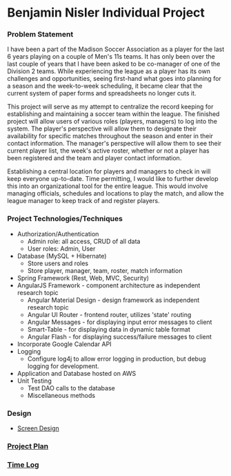 # Benjamin Nisler Individual Project


### Problem Statement

I have been a part of the Madison Soccer Association as a player for the last 6 years playing on a couple of Men's 11s teams. It has only been over the last couple of years that I have been asked to be co-manager of one of the Division 2 teams. While experiencing the league as a player has its own challenges and opportunities, seeing first-hand what goes into planning for a season and the week-to-week scheduling, it became clear that the current system of paper forms and spreadsheets no longer cuts it.

This project will serve as my attempt to centralize the record keeping for establishing and maintaining a soccer team within the league. The finished project will allow users of various roles (players, managers) to log into the system. The player's perspective will allow them to designate their availability for specific matches throughout the season and enter in their contact information. The manager's perspective will allow them to see their current player list, the week's active roster, whether or not a player has been registered and the team and player contact information.

Establishing a central location for players and managers to check in will keep everyone up-to-date. Time permitting, I would like to further develop this into an organizational tool for the entire league. This would involve managing officials, schedules and locations to play the match, and allow the league manager to keep track of and register players.

### Project Technologies/Techniques

* Authorization/Authentication
  * Admin role: all access, CRUD of all data
  * User roles: Admin, User
* Database (MySQL + Hibernate)
  * Store users and roles
  * Store player, manager, team, roster, match information
* Spring Framework (Rest, Web, MVC, Security)
* AngularJS Framework - component architecture as independent research topic 
  * Angular Material Design - design framework as independent research topic
  * Angular UI Router - frontend router, utilizes 'state' routing
  * Angular Messages - for displaying input error messages to client
  * Smart-Table - for displaying data in dynamic table format
  * Angular Flash - for displaying success/failure messages to client
* Incorporate Google Calendar API
* Logging
  * Configure log4j to allow error logging in production, but debug logging for development.
* Application and Database hosted on AWS
* Unit Testing
  * Test DAO calls to the database
  * Miscellaneous methods

### Design

 * [Screen Design](docs/DesignDocs/Screens.md)

### [Project Plan](docs/ProjectPlan.md)


### [Time Log](docs/TimeLog.md)
